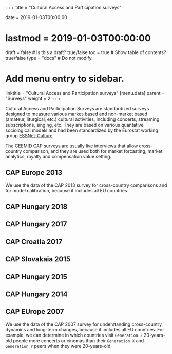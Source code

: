 +++
title = "Cultural Access and Participation surveys"

date = 2019-01-03T00:00:00
# lastmod = 2019-01-03T00:00:00

draft = false  # Is this a draft? true/false
toc = true  # Show table of contents? true/false
type = "docs"  # Do not modify.

# Add menu entry to sidebar.
linktitle = "Cultural Access and Participation surveys"
[menu.data]
  parent = "Surveys"
  weight = 2
+++

Cultural Access and Participation Surveys are standardized surveys designed to measure various market-based and non-market based (amateur, liturgical, etc.) cultural activities, including concerts, streaming subscriptions, singing, etc.  They are based on various quantative sociological models and had been standardized by the Eurostat working group [ESSNet-Culture](http://ec.europa.eu/assets/eac/culture/library/reports/ess-net-report_en.pdf).

The CEEMID CAP surveys are usually live interviews that allow cross-country comparison, and they are used both for market forcasting, market analytics, royalty and compensation value setting. 


## CAP Europe 2013

We use the data of the CAP 2013 survey for cross-country comparisons and for model calibration, because it includes all EU countries.

## CAP Hungary 2018

## CAP Hungary 2017


## CAP Croatia 2017

## CAP Slovakaia 2015

## CAP Hungary 2015

## CAP Hungary 2014

## CAP EUrope 2007

We use the data of the CAP 2007 survey for understanding cross-country dynamics and long-term changes, because it includes all EU countries. For example, we can determine in which countries visit `Generation Z` 20-years-old people more concerts or cinemas than their `Generation X` and `Generation Y` peers when they were 20-years-old. 
